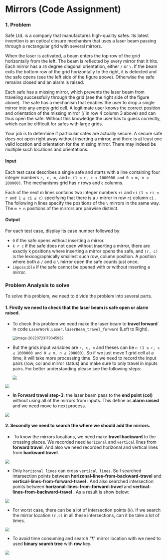 # Mirrors (Code Assignment)

### 1. Problem

Safe Ltd. is a company that manufactures high-quality safes. Its latest invention is an optical closure  mechanism that uses a laser beam passing through a rectangular grid with several mirrors.



When the laser is activated, a beam enters the top row of the grid horizontally from the left. The beam  is reflected by every mirror that it hits. Each mirror has a `45` degree diagonal orientation, either `/` or `\`. If  the beam exits the bottom row of the grid horizontally to the right, it is detected and the safe opens (see  the left side of the figure above). Otherwise the safe remains closed and an alarm is raised. 

Each safe has a missing mirror, which prevents the laser beam from traveling successfully through the  grid (see the right side of the figure above). The safe has a mechanism that enables the user to drop a  single mirror into any empty grid cell. A legitimate user knows the correct position and orientation of  the missing mirror (/ in row 4 column 3 above) and can thus open the safe. Without this knowledge the  user has to guess correctly, which can be difficult for safes with large grids. 

Your job is to determine if particular safes are actually secure. A secure safe does not open right away  without inserting a mirror, and there is at least one valid location and orientation for the missing mirror.  There may indeed be multiple such locations and orientations.

#### Input 

Each test case describes a single safe and starts with a line containing four integer numbers `r, c, m,` and  `n (1 ≤ r, c ≤ 1000000 and 0 ≤ m, n ≤ 200000)`. The mechanisms grid has `r` rows and `c` columns.

Each of the next m lines contains two integer numbers `ri` and `ci` `(1 ≤ ri ≤ r and 1 ≤ ci ≤ c)` specifying that  there is a `/` mirror in row `ri` column `ci` . The following n lines specify the positions of the `\` mirrors in the  same way. The `m + n` positions of the mirrors are pairwise distinct.



#### Output

For each test case, display its case number followed by:

- `0` if the safe opens without inserting a mirror. 
- `k r c` if the safe does not open without inserting a mirror, there are exactly k positions where inserting  a mirror opens the safe, and `(r, c)` is the lexicographically smallest such row, column position. A position  where both a `/` and a `\` mirror open the safe counts just once. 
- `impossible` if the safe cannot be opened with or without inserting a mirror.



### Problem Analysis to solve

To solve this problem, we need to divide the problem into several parts.

#### 1. Firstly we need to check that the laser beam is **safe open** or **alarm raised**. 

- To check this problem we need make the laser beam to **travel forward** in code `LaserWork.Laser.laserBeam_travel_forward` (Left to Right). 

  <img src="C:\Users\tharh\AppData\Roaming\Typora\typora-user-images\image-20220723173045932.png" alt="image-20220723173045932" style="zoom:80%;" />

- But the grids input variables are `r, c, m` and theses can be `n (1 ≤ r, c ≤ 1000000 and 0 ≤ m, n ≤ 200000)`. So if we just move 1 grid cell at a time, it will take more processing time. So we need to record the input pairs (row, col and mirror status) and make sure to only travel in inputs pairs.  For better understanding please see the following steps:

  

  <img src="D:\interview\images\forward_1.PNG" style="zoom:80%;" />

 <img src="D:\interview\images\forward_2.PNG" style="zoom:80%;" />

- **In Forward travel step-3**: the laser beam pass to the **end point (col)** without using all of the mirrors from inputs. This define as **alarm raised** and we need move to next process.

<img src="D:\interview\images\forward_3.PNG" style="zoom:80%;" />





#### 2. Secondly we need to search the where we should add the mirrors.

- ​	To know the mirrors locations, we need make **travel backward** to the crossing places. We recorded need `horizonal` and `vertical` lines from **forward travel**. And also we need recorded horizonal and vertical lines from **backward travel**.

<img src="D:\interview\images\forward_and_backward.PNG" style="zoom:80%;" />

- Only `horizonal lines` can cross `vertical lines`. So I searched intersection points between **horizonal-lines-from-backward-travel** and **vertical-lines-from-forward-travel** . And also searched  intersection points between **horizonal-lines-from-forward-travel** and **vertical-lines-from-backward-travel** . As a result is show below:

<img src="D:\interview\images\intersection.PNG" style="zoom:80%;" />

- For worst case, there can be a lot of intersection points (`k`). If we search the mirror location `(r,c)` in all these intersections, can it be take a lot of times. 

<img src="D:\interview\images\worst_case.PNG" style="zoom:80%;" />

- To avoid time consuming and search **"\\"** mirror location with we need to used **binary search tree** with **row** key.

<img src="D:\interview\images\worst_case_optimized.PNG" style="zoom:80%;" />
